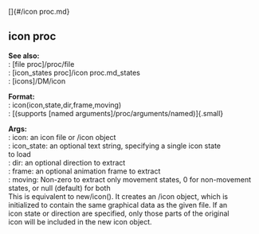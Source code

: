 []{#/icon proc.md}    
## icon proc    
**See also:**    
:   [file proc]/proc/file    
:   [icon_states proc]/icon proc.md_states    
:   [icons]/DM/icon    
<!-- -->    
**Format:**    
:   icon(icon,state,dir,frame,moving)    
:   [(supports [named arguments]/proc/arguments/named)]{.small}    
<!-- -->    
**Args:**    
:   icon: an icon file or /icon object    
:   icon_state: an optional text string, specifying a single icon state    
    to load    
:   dir: an optional direction to extract    
:   frame: an optional animation frame to extract    
:   moving: Non-zero to extract only movement states, 0 for non-movement    
    states, or null (default) for both    
This is equivalent to new/icon(). It creates an /icon object, which is    
initialized to contain the same graphical data as the given file. If an    
icon state or direction are specified, only those parts of the original    
icon will be included in the new icon object.  